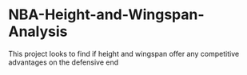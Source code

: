 # NBA-Height-and-Wingspan-Analysis
This project looks to find if height and wingspan offer any competitive advantages on the defensive end
